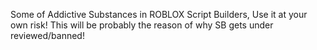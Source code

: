 Some of Addictive Substances in ROBLOX Script Builders, Use it at your own risk!
This will be probably the reason of why SB gets under reviewed/banned!
